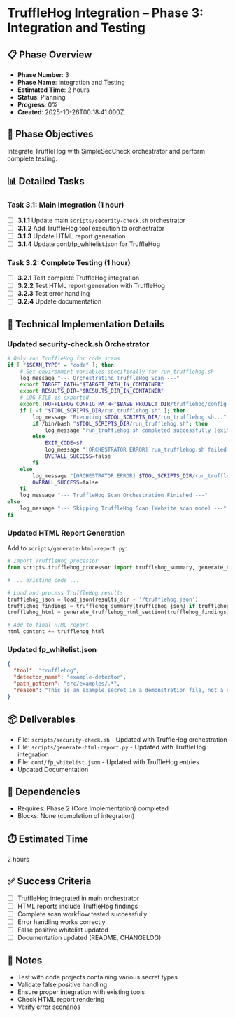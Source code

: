 # TruffleHog Integration – Phase 3: Integration and Testing

## 📋 Phase Overview
- **Phase Number**: 3
- **Phase Name**: Integration and Testing
- **Estimated Time**: 2 hours
- **Status**: Planning
- **Progress**: 0%
- **Created**: 2025-10-26T00:18:41.000Z

## 🎯 Phase Objectives
Integrate TruffleHog with SimpleSecCheck orchestrator and perform complete testing.

## 📊 Detailed Tasks

### Task 3.1: Main Integration (1 hour)
- [ ] **3.1.1** Update main `scripts/security-check.sh` orchestrator
- [ ] **3.1.2** Add TruffleHog tool execution to orchestrator
- [ ] **3.1.3** Update HTML report generation
- [ ] **3.1.4** Update conf/fp_whitelist.json for TruffleHog

### Task 3.2: Complete Testing (1 hour)
- [ ] **3.2.1** Test complete TruffleHog integration
- [ ] **3.2.2** Test HTML report generation with TruffleHog
- [ ] **3.2.3** Test error handling
- [ ] **3.2.4** Update documentation

## 🔧 Technical Implementation Details

### Updated security-check.sh Orchestrator
```bash
# Only run TruffleHog for code scans
if [ "$SCAN_TYPE" = "code" ]; then
    # Set environment variables specifically for run_trufflehog.sh
    log_message "--- Orchestrating TruffleHog Scan ---"
    export TARGET_PATH="$TARGET_PATH_IN_CONTAINER"
    export RESULTS_DIR="$RESULTS_DIR_IN_CONTAINER"
    # LOG_FILE is exported
    export TRUFFLEHOG_CONFIG_PATH="$BASE_PROJECT_DIR/trufflehog/config.yaml"
    if [ -f "$TOOL_SCRIPTS_DIR/run_trufflehog.sh" ]; then
        log_message "Executing $TOOL_SCRIPTS_DIR/run_trufflehog.sh..."
        if /bin/bash "$TOOL_SCRIPTS_DIR/run_trufflehog.sh"; then
            log_message "run_trufflehog.sh completed successfully (exit code 0)."
        else
            EXIT_CODE=$?
            log_message "[ORCHESTRATOR ERROR] run_trufflehog.sh failed with exit code $EXIT_CODE."
            OVERALL_SUCCESS=false
        fi
    else
        log_message "[ORCHESTRATOR ERROR] $TOOL_SCRIPTS_DIR/run_trufflehog.sh not found!"
        OVERALL_SUCCESS=false
    fi
    log_message "--- TruffleHog Scan Orchestration Finished ---"
else
    log_message "--- Skipping TruffleHog Scan (Website scan mode) ---"
fi
```

### Updated HTML Report Generation
Add to `scripts/generate-html-report.py`:
```python
# Import TruffleHog processor
from scripts.trufflehog_processor import trufflehog_summary, generate_trufflehog_html_section

# ... existing code ...

# Load and process TruffleHog results
trufflehog_json = load_json(results_dir + '/trufflehog.json')
trufflehog_findings = trufflehog_summary(trufflehog_json) if trufflehog_json else []
trufflehog_html = generate_trufflehog_html_section(trufflehog_findings)

# Add to final HTML report
html_content += trufflehog_html
```

### Updated fp_whitelist.json
```json
{
  "tool": "trufflehog",
  "detector_name": "example-detector",
  "path_pattern": "src/examples/.*",
  "reason": "This is an example secret in a demonstration file, not a real secret."
}
```

## 📦 Deliverables
- File: `scripts/security-check.sh` - Updated with TruffleHog orchestration
- File: `scripts/generate-html-report.py` - Updated with TruffleHog integration
- File: `conf/fp_whitelist.json` - Updated with TruffleHog entries
- Updated Documentation

## 🔗 Dependencies
- Requires: Phase 2 (Core Implementation) completed
- Blocks: None (completion of integration)

## ⏱️ Estimated Time
2 hours

## ✅ Success Criteria
- [ ] TruffleHog integrated in main orchestrator
- [ ] HTML reports include TruffleHog findings
- [ ] Complete scan workflow tested successfully
- [ ] Error handling works correctly
- [ ] False positive whitelist updated
- [ ] Documentation updated (README, CHANGELOG)

## 📝 Notes
- Test with code projects containing various secret types
- Validate false positive handling
- Ensure proper integration with existing tools
- Check HTML report rendering
- Verify error scenarios

